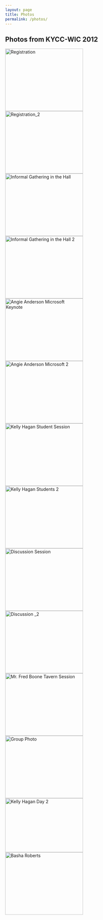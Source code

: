 ```yaml
---
layout: page
title: Photos
permalink: /photos/
---
```

<div class="container">
  <div class="row">
    <div class="col-md-12">
      <h2>Photos from KYCC-WIC 2012</h2>
    </div>
  </div>
  <div class="row">
    <div class="col-md-3">
      <img alt="Registration" height="200" src="{{ "/images/women_01.jpg" | prepend: site.baseurl }}" width="250">
    </div>
    <div class="col-md-3">
      <img alt="Registration_2" height="200" src="{{ "/images/women_02.jpg" | prepend: site.baseurl }}" width="250">
    </div>
    <div class="col-md-3">
      <img alt="Informal Gathering in the Hall" height="200" src="{{ "/images/women_03.jpg" | prepend: site.baseurl }}" width="250">
    </div>
    <div class="col-md-3">
      <img alt="Informal Gathering in the Hall 2" height="200" src="{{ "/images/women_04.jpg" | prepend: site.baseurl }}" width="250">
    </div>
  </div>
  <div class="row">
    <div class="col-md-3">
      <img alt="Angie Anderson Microsoft Keynote" height="200" src="{{ "/images/women_05.jpg" | prepend: site.baseurl }}" width="250">
    </div>
    <div class="col-md-3">
      <img alt="Angie Anderson Microsoft 2" height="200" src="{{ "/images/women_06.jpg" | prepend: site.baseurl }}" width="250">
    </div>
    <div class="col-md-3">
      <img alt="Kelly Hagan Student Session" height="200" src="{{ "/images/women_07.jpg" | prepend: site.baseurl }}" width="250">
    </div>
    <div class="col-md-3">
      <img alt="Kelly Hagan Students 2" height="200" src="{{ "/images/women_09.jpg" | prepend: site.baseurl }}" width="250">
    </div>
  </div>
  <div class="row">
    <div class="col-md-3">
      <img alt="Discussion Session" height="200" src="{{ "/images/women_08.jpg" | prepend: site.baseurl }}" width="250">
    </div>
    <div class="col-md-3">
      <img alt="Discussion _2" height="200" src="{{ "/images/women_10.jpg" | prepend: site.baseurl }}" width="250">
    </div>
    <div class="col-md-3">
      <img alt="Mr. Fred Boone Tavern Session" height="200" src="{{ "/images/women_11.jpg" | prepend: site.baseurl }}" width="250">
    </div>
    <div class="col-md-3">
      <img alt="Group Photo" height="200" src="{{ "/images/women_12.jpg" | prepend: site.baseurl }}" width="250">
    </div>
  </div>
  <div class="row">
    <div class="col-md-3">
      <img alt="Kelly Hagan Day 2" height="173" src="{{ "/images/women_13.jpg" | prepend: site.baseurl }}" width="250">
    </div>
    <div class="col-md-3">
      <img alt="Basha Roberts" height="200" src="{{ "/images/women_14.jpg" | prepend: site.baseurl }}" width="250">
    </div>
    <div class="col-md-3">
    </div>
    <div class="col-md-3">
    </div>
  </div>
</div>